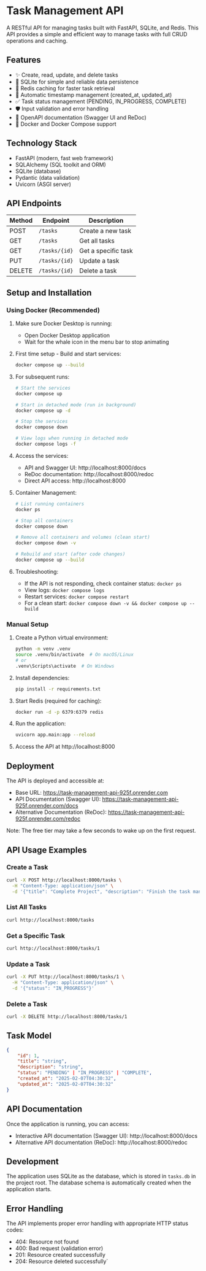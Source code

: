 # Task Management API

A RESTful API for managing tasks built with FastAPI, SQLite, and Redis. This API provides a simple and efficient way to manage tasks with full CRUD operations and caching.

## Features

- ✨ Create, read, update, and delete tasks
- 🎯 SQLite for simple and reliable data persistence
- 🚀 Redis caching for faster task retrieval
- 🔄 Automatic timestamp management (created_at, updated_at)
- ✅ Task status management (PENDING, IN_PROGRESS, COMPLETE)
- 🛡️ Input validation and error handling
- 📝 OpenAPI documentation (Swagger UI and ReDoc)
- 🐳 Docker and Docker Compose support

## Technology Stack

- FastAPI (modern, fast web framework)
- SQLAlchemy (SQL toolkit and ORM)
- SQLite (database)
- Pydantic (data validation)
- Uvicorn (ASGI server)

## API Endpoints

| Method | Endpoint | Description |
|--------|----------|-------------|
| POST | `/tasks` | Create a new task |
| GET | `/tasks` | Get all tasks |
| GET | `/tasks/{id}` | Get a specific task |
| PUT | `/tasks/{id}` | Update a task |
| DELETE | `/tasks/{id}` | Delete a task |

## Setup and Installation

### Using Docker (Recommended)

1. Make sure Docker Desktop is running:
   - Open Docker Desktop application
   - Wait for the whale icon in the menu bar to stop animating

2. First time setup - Build and start services:
   ```bash
   docker compose up --build
   ```

3. For subsequent runs:
   ```bash
   # Start the services
   docker compose up

   # Start in detached mode (run in background)
   docker compose up -d

   # Stop the services
   docker compose down

   # View logs when running in detached mode
   docker compose logs -f
   ```

4. Access the services:
   - API and Swagger UI: http://localhost:8000/docs
   - ReDoc documentation: http://localhost:8000/redoc
   - Direct API access: http://localhost:8000

5. Container Management:
   ```bash
   # List running containers
   docker ps

   # Stop all containers
   docker compose down

   # Remove all containers and volumes (clean start)
   docker compose down -v

   # Rebuild and start (after code changes)
   docker compose up --build
   ```

6. Troubleshooting:
   - If the API is not responding, check container status: `docker ps`
   - View logs: `docker compose logs`
   - Restart services: `docker compose restart`
   - For a clean start: `docker compose down -v && docker compose up --build`

### Manual Setup

1. Create a Python virtual environment:
   ```bash
   python -m venv .venv
   source .venv/bin/activate  # On macOS/Linux
   # or
   .venv\Scripts\activate  # On Windows
   ```

2. Install dependencies:
   ```bash
   pip install -r requirements.txt
   ```

3. Start Redis (required for caching):
   ```bash
   docker run -d -p 6379:6379 redis
   ```

4. Run the application:
   ```bash
   uvicorn app.main:app --reload
   ```

5. Access the API at http://localhost:8000

## Deployment

The API is deployed and accessible at:
- Base URL: https://task-management-api-925f.onrender.com
- API Documentation (Swagger UI): https://task-management-api-925f.onrender.com/docs
- Alternative Documentation (ReDoc): https://task-management-api-925f.onrender.com/redoc

Note: The free tier may take a few seconds to wake up on the first request.

## API Usage Examples

### Create a Task
```bash
curl -X POST http://localhost:8000/tasks \
  -H "Content-Type: application/json" \
  -d '{"title": "Complete Project", "description": "Finish the task management API", "status": "PENDING"}'
```

### List All Tasks
```bash
curl http://localhost:8000/tasks
```

### Get a Specific Task
```bash
curl http://localhost:8000/tasks/1
```

### Update a Task
```bash
curl -X PUT http://localhost:8000/tasks/1 \
  -H "Content-Type: application/json" \
  -d '{"status": "IN_PROGRESS"}'
```

### Delete a Task
```bash
curl -X DELETE http://localhost:8000/tasks/1
```

## Task Model

```json
{
    "id": 1,
    "title": "string",
    "description": "string",
    "status": "PENDING" | "IN_PROGRESS" | "COMPLETE",
    "created_at": "2025-02-07T04:30:32",
    "updated_at": "2025-02-07T04:30:32"
}
```

## API Documentation

Once the application is running, you can access:
- Interactive API documentation (Swagger UI): http://localhost:8000/docs
- Alternative API documentation (ReDoc): http://localhost:8000/redoc

## Development

The application uses SQLite as the database, which is stored in `tasks.db` in the project root. The database schema is automatically created when the application starts.

## Error Handling

The API implements proper error handling with appropriate HTTP status codes:
- 404: Resource not found
- 400: Bad request (validation error)
- 201: Resource created successfully
- 204: Resource deleted successfully`
